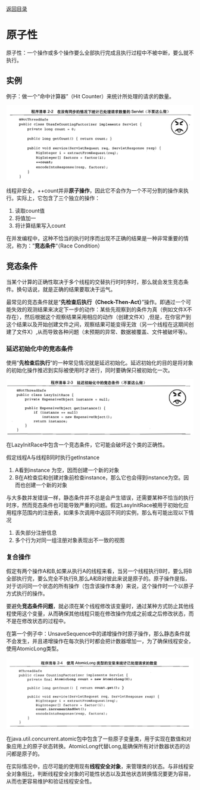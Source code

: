 [返回目录](/README.md)

# 原子性

原子性：一个操作或多个操作要么全部执行完成且执行过程中不被中断，要么就不执行。

## 实例

例子：做一个“命中计算器”（Hit Counter）来统计所处理的请求的数量。

![1532920882826](assets/1532920882826.png)

线程非安全，++count并非**原子操作**，因此它不会作为一个不可分割的操作来执行。实际上，它包含了三个独立的操作：

1. 读取count值
2. 将值加一
3. 将计算结果写入count

在并发编程中，这种不恰当的执行时序而出现不正确的结果是一种非常重要的情况，称为：”**竞态条件**“（Race Condition）

## 竞态条件

当某个计算的正确性取决于多个线程的交替执行时时序时，那么就会发生竞态条件。换句话说，就是正确的结果要取决于运气。

最常见的竞态条件就是“**先检查后执行（Check-Then-Act）**”操作。即通过一个可能失效的观测结果来决定下一步的动作：某些先观察到的条件为真（例如文件X不存在），然后根据这个观察结果采用相应的动作（创建文件X）,但是，在你官产到这个结果以及开始创建文件之间，观察结果可能变得无效（另一个线程在这期间创建了文件X）,从而导致各种问题（未预期的异常、数据被覆盖、文件被破坏等)。

### 延迟初始化中的竞态条件

使用“**先检查后执行**”的一种常见情况就是延迟初始化。延迟初始化的目的是将对象的初始化操作推迟到实际被使用时才进行，同时要确保只被初始化一次。

![1532928787061](assets/1532928787061.png)

在LazyInitRace中包含一个竞态条件，它可能会破坏这个类的正确性。

假定线程A与线程B同时执行getInstance

1. A看到instance 为空，因而创建一个新的对象
2. B在A检查后和创建对象前检查instance，那么它也会得到instance为空。因而也创建一个新的对象

与大多数并发错误一样，静态条件并不总是会产生错误，还需要某种不恰当的执行时序，然而竞态条件也可能导致严重的问题。假定LasyInitRace被用于初始化应用程序范围内的注册表，如果多次调用中返回不同的实例，那么有可能出现以下情况

1. 丢失部分注册信息
2. 多个行为对同一组注册对象表现出不一致的视图

### 复合操作

假定有两个操作A和B,如果从执行A的线程来看，当另一个线程执行B时，要么将B全部执行完，要么完全不执行B,那么A和B对彼此来说是原子的。原子操作是指，对于访问同一个状态的所有操作（包含该操作本身）来说，这个操作时一个以原子方式执行的操作。

要避免**竞态条件问题**，就必须在某个线程修改该变量时，通过某种方式防止其他线程使用这个变量，从而确保其他线程只能在修改操作完成之前或之后修改状态，而不是在修改状态的过程中。

在第一个例子中：UnsaveSequence中的递增操作时原子操作，那么静态条件就不会发生，并且递增操作在每次执行时都会把计数器增加一，为了确保线程安全，使用AtomicLong类型。

![1532929951185](assets/1532929951185.png)



在java.util.concurrent.atomic包中包含了一些原子变量类，用于实现在数值和对象应用上的原子状态转换。AtomicLong代替Long,能确保所有对计数器状态的访问都是原子的。

在实际情况中，应尽可能的使用现有**线程安全对象**，来管理类的状态。与非线程安全对象相比，判断线程安全对象的可能性状态以及其他状态转换情况要更为容易，从而也更容易维护和验证线程安全性。



